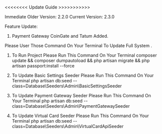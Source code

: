 <<<<<<<< Update Guide >>>>>>>>>>>

Immediate Older Version: 2.2.0
Current Version: 2.3.0

Feature Update:
1. Payment Gateway CoinGate and Tatum Added.




Please User Those Command On Your Terminal To Update Full System
.
1. To Run Project Please Run This Command On Your Terminal
    composer update && composer dumpautoload  && php artisan migrate && php artisan passport:install --force

2. To Update Basic Settings Seeder Please Run This Command On Your Terminal
    php artisan db:seed --class=Database\\Seeders\\Admin\\BasicSettingsSeeder


3. To Update Payment Gateway Seeder Please Run This Command On Your Terminal
    php artisan db:seed --class=Database\\Seeders\\Admin\\PaymentGatewaySeeder

4. To Update Virtual Card Seeder Please Run This Command On Your Terminal
    php artisan db:seed --class=Database\\Seeders\\Admin\\VirtualCardApiSeeder
